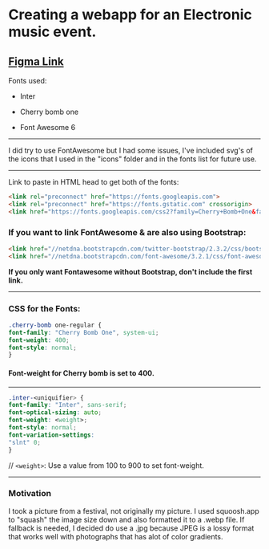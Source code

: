 # Creating a webapp for an Electronic music event.

## [Figma Link](https://www.figma.com/file/4Y7QwEMBxB7xLZquJrUdoC/jon-merila-grafik-fend23?type=design&node-id=9%3A2&mode=design&t=2ZtcKdFq8E8F9vPb-1)

Fonts used:

- Inter

- Cherry bomb one

- Font Awesome 6

---

I did try to use FontAwesome but I had some issues, I've included svg's of the icons that I used in the "icons" folder and in the fonts list for future use.

---

Link to paste in HTML head to get both of the fonts:

```HTML
<link rel="preconnect" href="https://fonts.googleapis.com">
<link rel="preconnect" href="https://fonts.gstatic.com" crossorigin>
<link href="https://fonts.googleapis.com/css2?family=Cherry+Bomb+One&family=Inter:wght@100..900&display=swap" rel="stylesheet">
```

### If you want to link FontAwesome & are also using Bootstrap:

```HTML
<link href="//netdna.bootstrapcdn.com/twitter-bootstrap/2.3.2/css/bootstrap-combined.no-icons.min.css" rel="stylesheet">
<link href="//netdna.bootstrapcdn.com/font-awesome/3.2.1/css/font-awesome.css" rel="stylesheet">

```

**If you only want Fontawesome without Bootstrap, don't include the first link.**

---

### CSS for the Fonts:

```CSS
.cherry-bomb one-regular {
font-family: "Cherry Bomb One", system-ui;
font-weight: 400;
font-style: normal;
}

```

#### Font-weight for Cherry bomb is set to 400.

---

```CSS
.inter-<uniquifier> {
font-family: "Inter", sans-serif;
font-optical-sizing: auto;
font-weight: <weight>;
font-style: normal;
font-variation-settings:
"slnt" 0;
}
```

// `<weight>`: Use a value from 100 to 900 to set font-weight.

---

### Motivation

I took a picture from a festival, not originally my picture.
I used squoosh.app to "squash" the image size down and also formatted it to a .webp file. If fallback is needed, I decided do use a .jpg because JPEG is a lossy format that works well with photographs that has alot of color gradients.
